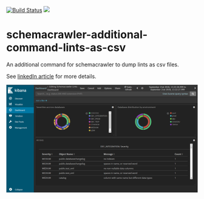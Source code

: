 [![Build Status](https://travis-ci.org/adriens/schemacrawler-additional-command-lints-as-csv.svg?branch=master)](https://travis-ci.org/adriens/schemacrawler-additional-command-lints-as-csv)
[![](https://jitpack.io/v/adriens/schemacrawler-additional-command-lints-as-csv.svg)](https://jitpack.io/#adriens/schemacrawler-additional-command-lints-as-csv)

# schemacrawler-additional-command-lints-as-csv
An additional command for schemacrawler to dump lints as csv files.

See [linkedIn article](https://www.linkedin.com/pulse/continuous-database-linting-dashboards-bring-analytics-adrien-sales/) for more details.

![Simple Kibana dashboard screenshot](COVER.png "Screenshot")
